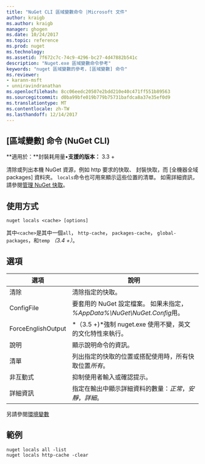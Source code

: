 ```yaml
---
title: "NuGet CLI 區域變數命令 |Microsoft 文件"
author: kraigb
ms.author: kraigb
manager: ghogen
ms.date: 10/24/2017
ms.topic: reference
ms.prod: nuget
ms.technology: 
ms.assetid: 7f672c7c-74c9-4296-bc27-4d47882b541c
description: "Nuget.exe 區域變數命令參考"
keywords: "nuget 區域變數的參考，[區域變數] 命令"
ms.reviewer:
- karann-msft
- unniravindranathan
ms.openlocfilehash: 8cc06eedc20507e2bdd210e40c471ff551b89563
ms.sourcegitcommit: d0ba99bfe019b779b75731bafdca8a37e35ef0d9
ms.translationtype: MT
ms.contentlocale: zh-TW
ms.lasthandoff: 12/14/2017
---
```

## <a name="locals-command-nuget-cli"></a>[區域變數] 命令 (NuGet CLI)

**適用於：**封裝耗用量&bullet;**支援的版本：** 3.3 +

清除或列出本機 NuGet 資源，例如 http 要求的快取、 封裝快取，而 [全機器全域 packages] 資料夾。 `locals`命令也可用來顯示這些位置的清單。 如需詳細資訊，請參閱[管理 NuGet 快取](../consume-packages/managing-the-nuget-cache.md)。

## <a name="usage"></a>使用方式

```
nuget locals <cache> [options]
```

其中`<cache>`是其中一個`all`， `http-cache`， `packages-cache`， `global-packages`，和`temp` *（3.4 +）*。

## <a name="options"></a>選項

| 選項 | 說明 |
| --- | --- |
| 清除 | 清除指定的快取。 |
| ConfigFile | 要套用的 NuGet 設定檔案。 如果未指定， *%AppData%\NuGet\NuGet.Config*用。 |
| ForceEnglishOutput | *（3.5 +)*強制 nuget.exe 使用不變，英文的文化特性來執行。 |
| 說明 | 顯示說明命令的資訊。 |
| 清單 | 列出指定的快取的位置或搭配使用時，所有快取位置*所有*。 |
| 非互動式 | 抑制使用者輸入或確認提示。 |
| 詳細資訊 | 指定在輸出中顯示詳細資料的數量：*正常*，*安靜*，*詳細*。 |

另請參閱[環境變數](cli-ref-environment-variables.md)

## <a name="examples"></a>範例

```
nuget locals all -list
nuget locals http-cache -clear
```
